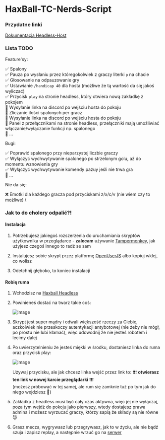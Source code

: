 # HaxBall-TC-Nerds-Script

### Przydatne linki

[Dokumentacja Headless-Host](https://github.com/haxball/haxball-issues/wiki/Headless-Host)

### Lista TODO

  Feature'sy:

  ✅ Spalony\
  ✅ Pauza po wysłaniu przez któregokolwiek z graczy literki `p` na chacie \
  ✅ Głosowanie na odpauzowanie gry \
  ✅ Ustawianie `/handicap 40` dla hosta (możliwe że tą wartość da się jakoś wyliczać) \
  ✅ Przycisk `play` na stronie headless, który otwiera nową zakładkę z pokojem \
  🔲 Wysyłanie linka na discord po wejściu hosta do pokoju \
  🔲 Zliczanie ilości spalonych per gracz \
  🔲 Wysyłanie linka na discord po wejściu hosta do pokoju \
  🔲 Panel z przełącznikami na stronie headless, przełączniki mają umożliwiać włączanie/wyłączanie funkcji np. spalonego \
  🔲 ... 

  Bugi:

  ✅ Poprawić spalonego przy nieparzystej liczbie graczy \
  ✅ Wyłączyć wychwytywanie spalonego po strzelonym golu, aż do momentu wznowienia gry \
  ✅ Wyłączyć wychwytywanie komendy pazuy jeśli nie trwa gra \
  🔲 ... 
  
  Nie da się:

  ❌ Emotki dla każdego gracza pod przyciskami z/x/c/v (nie wiem czy to możliwe) \
 
### Jak to do cholery odpalić?!

#### Instalacja

1. Potrzebujesz jakiegoś rozszerzenia do uruchamiania skryptów użytkownika w przeglądarce - **zalecam** używanie [Tampermonkey](https://chrome.google.com/webstore/detail/tampermonkey/dhdgffkkebhmkfjojejmpbldmpobfkfo?hl=pl), jak użyjesz czegoś innego to radź se sam

2. Instalujesz sobie skrypt przez platformę [OpenUserJS](https://openuserjs.org/scripts/MaddoHatto/HaxBall_TC_Nerds_script) albo kopiuj wklej, co wolisz

3. Odetchnij głęboko, to koniec instalacji

#### Robię ruma

1. Wchodzisz na [Haxball Headless](https://www.haxball.com/headless)

2. Powinieneś dostać na twarz takie coś:

    ![image](https://user-images.githubusercontent.com/73061096/143034550-50bd95f2-a520-4251-be31-b74385109ec5.png)
  

4. Skrypt jest super mądry i odwali większość rzeczy za Ciebie, aczkolwiek nie przeskoczy autentykacji antybotowej (nie żeby nie mógł, po prostu nie lubi kłamać), więc udowodnij że nie jesteś robotem i lecimy dalej

5. Po uwierzytelnieniu że jesteś miękki w środku, dostaniesz linka do ruma oraz przycisk play:

    ![image](https://user-images.githubusercontent.com/73061096/143036206-ab5fb76b-e832-4fa5-8bfb-a630f1aa6277.png) 

    Używaj przycisku, ale jak chcesz linka wejść przez link to:
    ❗❗❗ **otwierasz ten link w nowej karcie przeglądarki** ❗❗❗\
    (możesz próbować w tej samej, ale rum się zamknie tuż po tym jak do niego wejdziesz 🤷)

6. Zakładka z headless musi być cały czas aktywna, więc jej nie wyłączaj, poza tym wejdź do pokoju jako pierwszy, wtedy dostajesz prawa admina i możesz wyrzucać graczy, którzy sapią że składy są nie równe 😈

7. Grasz mecza, wygrywasz lub przegrywasz, jak to w życiu, ale nie bądź szuja i zapisz replay, a następnie wrzuć go na [serwer](https://purely-imaginary.github.io/#/)
